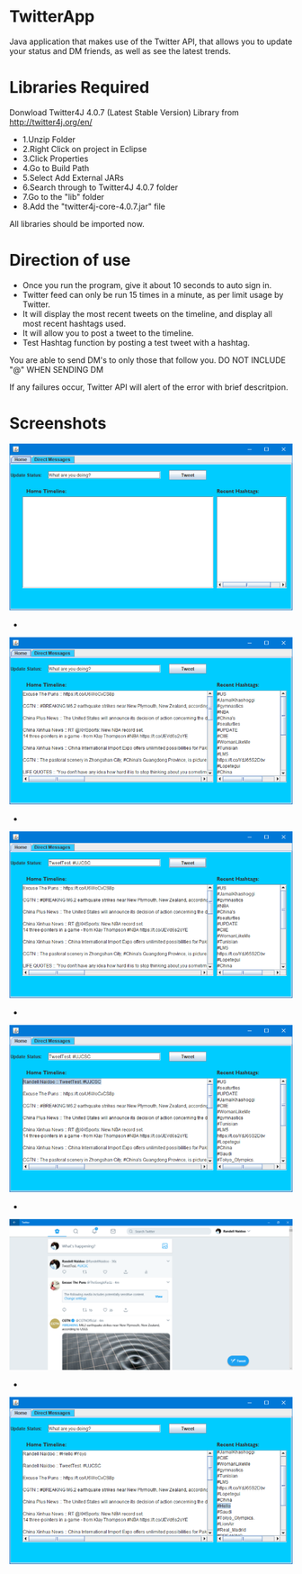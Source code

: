 # TwitterApp
Java application that makes use of the Twitter API, that allows you to update your status and DM friends, as well as see the latest trends.

# Libraries Required

Donwload Twitter4J 4.0.7 (Latest Stable Version) Library from http://twitter4j.org/en/

- 1.Unzip Folder
- 2.Right Click on project in Eclipse
- 3.Click Properties
- 4.Go to Build Path
- 5.Select Add External JARs
- 6.Search through to Twitter4J 4.0.7 folder
- 7.Go to the "lib" folder
- 8.Add the "twitter4j-core-4.0.7.jar" file

All libraries should be imported now.

# Direction of use

- Once you run the program, give it about 10 seconds to auto sign in.
- Twitter feed can only be run 15 times in a minute, as per limit usage by Twitter.
- It will display the most recent tweets on the timeline, and display all most recent hashtags used.
- It will allow you to post a tweet to the timeline.
- Test Hashtag function by posting a test tweet with a hashtag. 

You are able to send DM's to only those that follow you. DO NOT INCLUDE "@" WHEN SENDING DM  

If any failures occur, Twitter API will alert of the error with brief descritpion.

# Screenshots

![alt text](screenshots/1.png "Home Page")

- 

![alt text](screenshots/2.png "Twittter Feed")

-

![alt text](screenshots/3.png "Twitter Feed 2")

- 

![alt text](screenshots/4.png "Twitter Feed 3")

- 

![alt text](screenshots/5.png "Actual Feed")

- 

![alt text](screenshots/6.png "Actual Feed")


